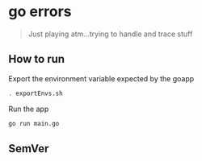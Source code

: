 # go errors

> Just playing atm...trying to handle and trace stuff

## How to run

Export the environment variable expected by the goapp

```sh
. exportEnvs.sh
```

Run the app

```sh
go run main.go
```

## SemVer
